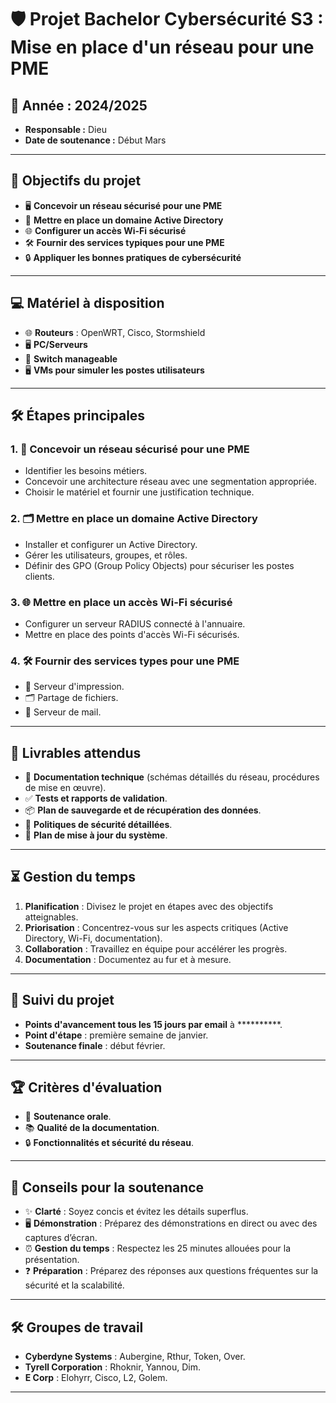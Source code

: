 # 🛡️ Projet Bachelor Cybersécurité S3 : Mise en place d'un réseau pour une PME

## 📅 Année : 2024/2025
-    **Responsable :** Dieu 
-    **Date de soutenance :** Début Mars

---

## 🎯 Objectifs du projet
- 🖥️ **Concevoir un réseau sécurisé pour une PME**
- 📂 **Mettre en place un domaine Active Directory**
- 🌐 **Configurer un accès Wi-Fi sécurisé**
- 🛠️ **Fournir des services typiques pour une PME**
- 🔒 **Appliquer les bonnes pratiques de cybersécurité**

---

## 💻 Matériel à disposition
- 🌐 **Routeurs** : OpenWRT, Cisco, Stormshield
- 🖥️ **PC/Serveurs**
- 🔗 **Switch manageable**
- 🖥️ **VMs pour simuler les postes utilisateurs**

---

## 🛠️ Étapes principales

### 1. 🚧 Concevoir un réseau sécurisé pour une PME
- Identifier les besoins métiers.
- Concevoir une architecture réseau avec une segmentation appropriée.
- Choisir le matériel et fournir une justification technique.

### 2. 🗂️ Mettre en place un domaine Active Directory
- Installer et configurer un Active Directory.
- Gérer les utilisateurs, groupes, et rôles.
- Définir des GPO (Group Policy Objects) pour sécuriser les postes clients.

### 3. 🌐 Mettre en place un accès Wi-Fi sécurisé
- Configurer un serveur RADIUS connecté à l'annuaire.
- Mettre en place des points d'accès Wi-Fi sécurisés.

### 4. 🛠️ Fournir des services types pour une PME
- 📠 Serveur d'impression.
- 🗂️ Partage de fichiers.
- 📧 Serveur de mail.

---

## 📄 Livrables attendus
- 📝 **Documentation technique** (schémas détaillés du réseau, procédures de mise en œuvre).
- ✅ **Tests et rapports de validation**.
- 📦 **Plan de sauvegarde et de récupération des données**.
- 🔑 **Politiques de sécurité détaillées**.
- 🔄 **Plan de mise à jour du système**.

---

## ⏳ Gestion du temps
1. **Planification** : Divisez le projet en étapes avec des objectifs atteignables.
2. **Priorisation** : Concentrez-vous sur les aspects critiques (Active Directory, Wi-Fi, documentation).
3. **Collaboration** : Travaillez en équipe pour accélérer les progrès.
4. **Documentation** : Documentez au fur et à mesure.

---

## 📝 Suivi du projet
- **Points d'avancement tous les 15 jours par email** à **********.
- **Point d'étape** : première semaine de janvier.
- **Soutenance finale** : début février.

---

## 🏆 Critères d'évaluation
- 🎤 **Soutenance orale**.
- 📚 **Qualité de la documentation**.
- 🔒 **Fonctionnalités et sécurité du réseau**.

---

## 📢 Conseils pour la soutenance
- ✨ **Clarté** : Soyez concis et évitez les détails superflus.
- 🖥️ **Démonstration** : Préparez des démonstrations en direct ou avec des captures d’écran.
- ⏰ **Gestion du temps** : Respectez les 25 minutes allouées pour la présentation.
- ❓ **Préparation** : Préparez des réponses aux questions fréquentes sur la sécurité et la scalabilité.

---

## 🛠️ Groupes de travail
- **Cyberdyne Systems** : Aubergine, Rthur, Token, Over.
- **Tyrell Corporation** : Rhoknir, Yannou, Dim.
- **E Corp** : Elohyrr, Cisco, L2, Golem.

---
